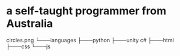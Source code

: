 # a self-taught programmer from Australia

circles.png
└───languages
    ├───python
    ├───unity c#
    ├───html
    ├───css
    └───js
